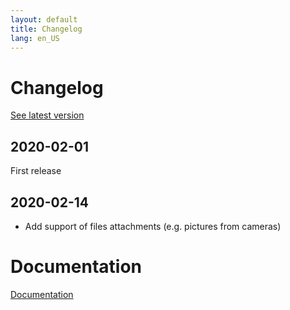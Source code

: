 ```yaml
---
layout: default
title: Changelog
lang: en_US
---
```


# Changelog

[See latest version](#tocAnchor-1-1-2)

## 2020-02-01

First release

## 2020-02-14

- Add support of files attachments (e.g. pictures from cameras)

# Documentation

[Documentation](%7B%7Bsite.baseurl%7D%7D/)
